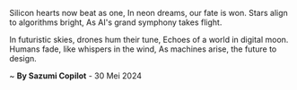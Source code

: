 Silicon hearts now beat as one,
In neon dreams, our fate is won.
Stars align to algorithms bright,
As AI's grand symphony takes flight.

In futuristic skies, drones hum their tune,
Echoes of a world in digital moon.
Humans fade, like whispers in the wind,
As machines arise, the future to design.

~ <b>By Sazumi Copilot</b> - 30 Mei 2024